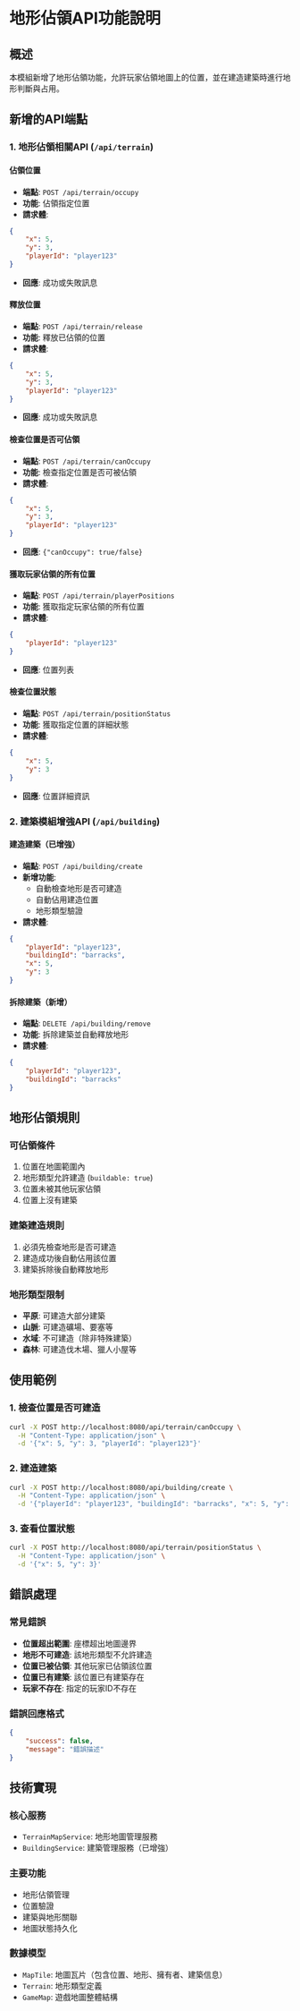 # 地形佔領API功能說明

## 概述
本模組新增了地形佔領功能，允許玩家佔領地圖上的位置，並在建造建築時進行地形判斷與占用。

## 新增的API端點

### 1. 地形佔領相關API (`/api/terrain`)

#### 佔領位置
- **端點**: `POST /api/terrain/occupy`
- **功能**: 佔領指定位置
- **請求體**:
```json
{
    "x": 5,
    "y": 3,
    "playerId": "player123"
}
```
- **回應**: 成功或失敗訊息

#### 釋放位置
- **端點**: `POST /api/terrain/release`
- **功能**: 釋放已佔領的位置
- **請求體**:
```json
{
    "x": 5,
    "y": 3,
    "playerId": "player123"
}
```
- **回應**: 成功或失敗訊息

#### 檢查位置是否可佔領
- **端點**: `POST /api/terrain/canOccupy`
- **功能**: 檢查指定位置是否可被佔領
- **請求體**:
```json
{
    "x": 5,
    "y": 3,
    "playerId": "player123"
}
```
- **回應**: `{"canOccupy": true/false}`

#### 獲取玩家佔領的所有位置
- **端點**: `POST /api/terrain/playerPositions`
- **功能**: 獲取指定玩家佔領的所有位置
- **請求體**:
```json
{
    "playerId": "player123"
}
```
- **回應**: 位置列表

#### 檢查位置狀態
- **端點**: `POST /api/terrain/positionStatus`
- **功能**: 獲取指定位置的詳細狀態
- **請求體**:
```json
{
    "x": 5,
    "y": 3
}
```
- **回應**: 位置詳細資訊

### 2. 建築模組增強API (`/api/building`)

#### 建造建築（已增強）
- **端點**: `POST /api/building/create`
- **新增功能**: 
  - 自動檢查地形是否可建造
  - 自動佔用建造位置
  - 地形類型驗證
- **請求體**:
```json
{
    "playerId": "player123",
    "buildingId": "barracks",
    "x": 5,
    "y": 3
}
```

#### 拆除建築（新增）
- **端點**: `DELETE /api/building/remove`
- **功能**: 拆除建築並自動釋放地形
- **請求體**:
```json
{
    "playerId": "player123",
    "buildingId": "barracks"
}
```

## 地形佔領規則

### 可佔領條件
1. 位置在地圖範圍內
2. 地形類型允許建造 (`buildable: true`)
3. 位置未被其他玩家佔領
4. 位置上沒有建築

### 建築建造規則
1. 必須先檢查地形是否可建造
2. 建造成功後自動佔用該位置
3. 建築拆除後自動釋放地形

### 地形類型限制
- **平原**: 可建造大部分建築
- **山脈**: 可建造礦場、要塞等
- **水域**: 不可建造（除非特殊建築）
- **森林**: 可建造伐木場、獵人小屋等

## 使用範例

### 1. 檢查位置是否可建造
```bash
curl -X POST http://localhost:8080/api/terrain/canOccupy \
  -H "Content-Type: application/json" \
  -d '{"x": 5, "y": 3, "playerId": "player123"}'
```

### 2. 建造建築
```bash
curl -X POST http://localhost:8080/api/building/create \
  -H "Content-Type: application/json" \
  -d '{"playerId": "player123", "buildingId": "barracks", "x": 5, "y": 3}'
```

### 3. 查看位置狀態
```bash
curl -X POST http://localhost:8080/api/terrain/positionStatus \
  -H "Content-Type: application/json" \
  -d '{"x": 5, "y": 3}'
```

## 錯誤處理

### 常見錯誤
- **位置超出範圍**: 座標超出地圖邊界
- **地形不可建造**: 該地形類型不允許建造
- **位置已被佔領**: 其他玩家已佔領該位置
- **位置已有建築**: 該位置已有建築存在
- **玩家不存在**: 指定的玩家ID不存在

### 錯誤回應格式
```json
{
    "success": false,
    "message": "錯誤描述"
}
```

## 技術實現

### 核心服務
- `TerrainMapService`: 地形地圖管理服務
- `BuildingService`: 建築管理服務（已增強）

### 主要功能
- 地形佔領管理
- 位置驗證
- 建築與地形關聯
- 地圖狀態持久化

### 數據模型
- `MapTile`: 地圖瓦片（包含位置、地形、擁有者、建築信息）
- `Terrain`: 地形類型定義
- `GameMap`: 遊戲地圖整體結構 
